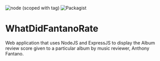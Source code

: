 ![node (scoped with tag)](http://img.shields.io/badge/node-9.4.0-brightgreen.svg)
![Packagist](https://img.shields.io/packagist/l/doctrine/orm.svg)


# WhatDidFantanoRate

Web application that uses NodeJS and ExpressJS to display the Album review score given to a particular album by music reviewer, Anthony Fantano. 
